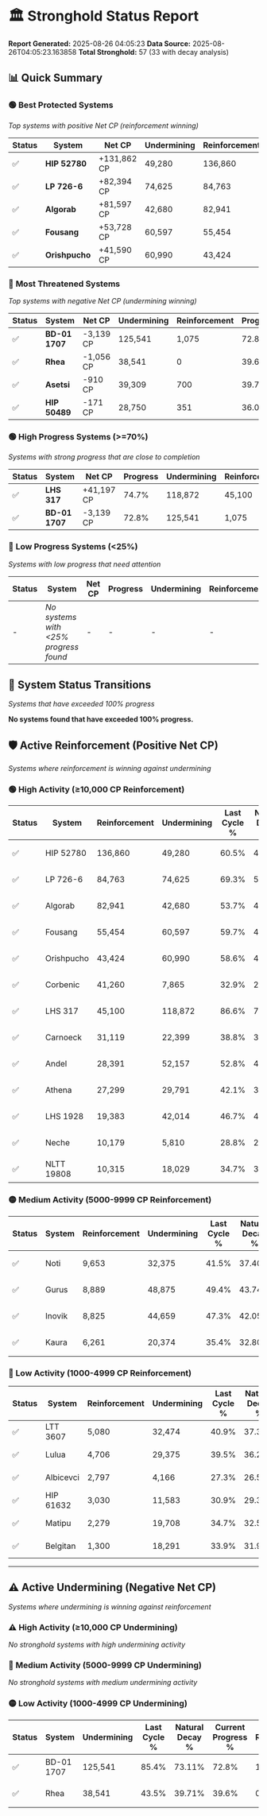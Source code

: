 # 🏛️ Stronghold Status Report

**Report Generated:** 2025-08-26 04:05:23
**Data Source:** 2025-08-26T04:05:23.163858
**Total Stronghold:** 57 (33 with decay analysis)

## 📊 Quick Summary

### 🟢 **Best Protected Systems**
*Top systems with positive Net CP (reinforcement winning)*

| Status | System | Net CP | Undermining | Reinforcement | Progress |
|--------|--------|--------|-------------|---------------|----------|
| ✅ | **HIP 52780** | +131,862 CP | 49,280 | 136,860 | 55.6% |
| ✅ | **LP 726-6** | +82,394 CP | 74,625 | 84,763 | 61.8% |
| ✅ | **Algorab** | +81,597 CP | 42,680 | 82,941 | 49.4% |
| ✅ | **Fousang** | +53,728 CP | 60,597 | 55,454 | 53.6% |
| ✅ | **Orishpucho** | +41,590 CP | 60,990 | 43,424 | 52.5% |

### 🔴 **Most Threatened Systems**
*Top systems with negative Net CP (undermining winning)*

| Status | System | Net CP | Undermining | Reinforcement | Progress |
|--------|--------|--------|-------------|---------------|----------|
| ✅ | **BD-01 1707** | -3,139 CP | 125,541 | 1,075 | 72.8% |
| ✅ | **Rhea** | -1,056 CP | 38,541 | 0 | 39.6% |
| ✅ | **Asetsi** | -910 CP | 39,309 | 700 | 39.7% |
| ✅ | **HIP 50489** | -171 CP | 28,750 | 351 | 36.0% |

### 🟢 **High Progress Systems (>=70%)**
*Systems with strong progress that are close to completion*

| Status | System | Net CP | Progress | Undermining | Reinforcement |
|--------|--------|--------|----------|-------------|---------------|
| ✅ | **LHS 317** | +41,197 CP | 74.7% | 118,872 | 45,100 |
| ✅ | **BD-01 1707** | -3,139 CP | 72.8% | 125,541 | 1,075 |

### 🔴 **Low Progress Systems (<25%)**
*Systems with low progress that need attention*

| Status | System | Net CP | Progress | Undermining | Reinforcement |
|--------|--------|--------|----------|-------------|---------------|
| - | *No systems with <25% progress found* | - | - | - | - |
## 🔄 System Status Transitions
*Systems that have exceeded 100% progress*

**No systems found that have exceeded 100% progress.**

## 🛡️ Active Reinforcement (Positive Net CP)
*Systems where reinforcement is winning against undermining*

### 🟢 High Activity (≥10,000 CP Reinforcement)

| Status | System | Reinforcement | Undermining | Last Cycle % | Natural Decay % | Current Progress % | Current CP | Net CP | Activity |
|--------|--------|---------------|-------------|--------------|-----------------|-------------------|------------|--------|----------|
| ✅ | HIP 52780 | 136,860 | 49,280 | 60.5% | 42.41% | 55.6% | 556,000 | +131,862 | 🟢 High Reinforcement |
| ✅ | LP 726-6 | 84,763 | 74,625 | 69.3% | 53.56% | 61.8% | 618,000 | +82,394 | 🟢 High Reinforcement |
| ✅ | Algorab | 82,941 | 42,680 | 53.7% | 41.24% | 49.4% | 494,000 | +81,597 | 🟢 High Reinforcement |
| ✅ | Fousang | 55,454 | 60,597 | 59.7% | 48.23% | 53.6% | 536,000 | +53,728 | 🟢 High Reinforcement |
| ✅ | Orishpucho | 43,424 | 60,990 | 58.6% | 48.34% | 52.5% | 525,000 | +41,590 | 🟢 High Reinforcement |
| ✅ | Corbenic | 41,260 | 7,865 | 32.9% | 27.96% | 32.1% | 321,000 | +41,402 | 🟢 High Reinforcement |
| ✅ | LHS 317 | 45,100 | 118,872 | 86.6% | 70.58% | 74.7% | 747,000 | +41,197 | 🟢 High Reinforcement |
| ✅ | Carnoeck | 31,119 | 22,399 | 38.8% | 33.53% | 36.6% | 366,000 | +30,705 | 🟢 High Reinforcement |
| ✅ | Andel | 28,391 | 52,157 | 52.8% | 44.92% | 47.6% | 476,000 | +26,804 | 🟢 High Reinforcement |
| ✅ | Athena | 27,299 | 29,791 | 42.1% | 36.42% | 39.1% | 391,000 | +26,758 | 🟢 High Reinforcement |
| ✅ | LHS 1928 | 19,383 | 42,014 | 46.7% | 40.75% | 42.5% | 425,000 | +17,480 | 🟢 High Reinforcement |
| ✅ | Neche | 10,179 | 5,810 | 28.8% | 27.16% | 28.2% | 282,000 | +10,375 | 🟢 High Reinforcement |
| ✅ | NLTT 19808 | 10,315 | 18,029 | 34.7% | 31.89% | 32.9% | 328,999 | +10,145 | 🟢 High Reinforcement |

### 🟡 Medium Activity (5000-9999 CP Reinforcement)

| Status | System | Reinforcement | Undermining | Last Cycle % | Natural Decay % | Current Progress % | Current CP | Net CP | Activity |
|--------|--------|---------------|-------------|--------------|-----------------|-------------------|------------|--------|----------|
| ✅ | Noti | 9,653 | 32,375 | 41.5% | 37.40% | 38.3% | 382,999 | +8,981 | 🟡 Medium Reinforcement |
| ✅ | Gurus | 8,889 | 48,875 | 49.4% | 43.74% | 44.5% | 445,000 | +7,619 | 🟡 Medium Reinforcement |
| ✅ | Inovik | 8,825 | 44,659 | 47.3% | 42.05% | 42.8% | 428,000 | +7,528 | 🟡 Medium Reinforcement |
| ✅ | Kaura | 6,261 | 20,374 | 35.4% | 32.80% | 33.4% | 333,999 | +6,033 | 🟡 Medium Reinforcement |

### 🔴 Low Activity (1000-4999 CP Reinforcement)

| Status | System | Reinforcement | Undermining | Last Cycle % | Natural Decay % | Current Progress % | Current CP | Net CP | Activity |
|--------|--------|---------------|-------------|--------------|-----------------|-------------------|------------|--------|----------|
| ✅ | LTT 3607 | 5,080 | 32,474 | 40.9% | 37.30% | 37.7% | 377,000 | +4,043 | 🔵 Low Reinforcement |
| ✅ | Lulua | 4,706 | 29,375 | 39.5% | 36.20% | 36.6% | 366,000 | +4,014 | 🔵 Low Reinforcement |
| ✅ | Albicevci | 2,797 | 4,166 | 27.3% | 26.58% | 26.9% | 268,999 | +3,180 | 🔵 Low Reinforcement |
| ✅ | HIP 61632 | 3,030 | 11,583 | 30.9% | 29.39% | 29.7% | 297,000 | +3,055 | 🔵 Low Reinforcement |
| ✅ | Matipu | 2,279 | 19,708 | 34.7% | 32.50% | 32.7% | 327,000 | +1,978 | 🔵 Low Reinforcement |
| ✅ | Belgitan | 1,300 | 18,291 | 33.9% | 31.99% | 32.1% | 321,000 | +1,124 | 🔵 Low Reinforcement |


---

## ⚠️ Active Undermining (Negative Net CP)
*Systems where undermining is winning against reinforcement*

### ⚠️ High Activity (≥10,000 CP Undermining)

*No stronghold systems with high undermining activity*

### 🔶 Medium Activity (5000-9999 CP Undermining)

*No stronghold systems with medium undermining activity*

### 🟡 Low Activity (1000-4999 CP Undermining)

| Status | System | Undermining | Last Cycle % | Natural Decay % | Current Progress % | Reinforcement | Current CP | Net CP | Activity |
|--------|--------|-------------|--------------|-----------------|-------------------|---------------|------------|--------|----------|
| ✅ | BD-01 1707 | 125,541 | 85.4% | 73.11% | 72.8% | 1,075 | 728,000 | -3,139 | 🟡 Low Undermining |
| ✅ | Rhea | 38,541 | 43.5% | 39.71% | 39.6% | 0 | 396,000 | -1,056 | 🟡 Low Undermining |
